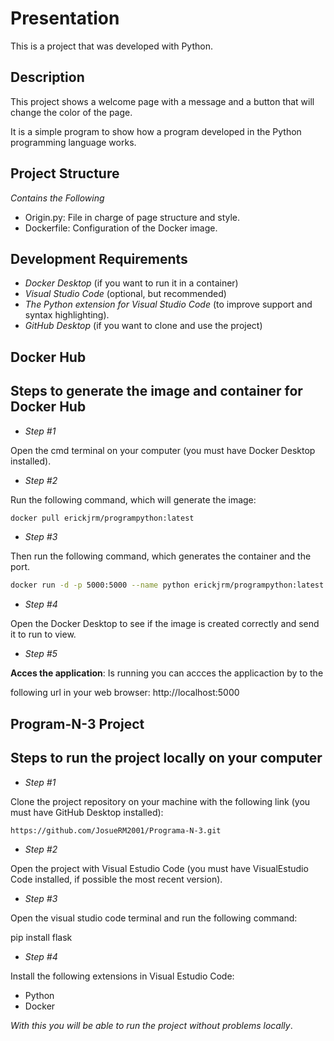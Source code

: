 # Presentation
This is a project that was developed with Python.

## Description
This project shows a welcome page with a message and a button that will change the color of the page.

It is a simple program to show how a program developed in the Python programming language works.

## Project Structure
*Contains the Following*
- Origin.py: File in charge of page structure and style.
- Dockerfile: Configuration of the Docker image.

## Development Requirements
- *Docker Desktop* (if you want to run it in a container)
- *Visual Studio Code* (optional, but recommended)
- *The Python extension for Visual Studio Code* (to improve support and syntax highlighting).
- *GitHub Desktop* (if you want to clone and use the project)

## Docker Hub
## Steps to generate the image and container for Docker Hub
- *Step #1*

Open the cmd terminal on your computer (you must have Docker Desktop installed).

- *Step #2*

Run the following command, which will generate the image:

```bash
docker pull erickjrm/programpython:latest
```

- *Step #3*

Then run the following command, which generates the container and the port.

```bash
docker run -d -p 5000:5000 --name python erickjrm/programpython:latest
```

- *Step #4*

Open the Docker Desktop to see if the image is created correctly and send it to run to view.

- *Step #5*
  
**Acces the application**: Is running you can accces the applicaction by to the

following url in your web browser: http://localhost:5000

## Program-N-3 Project
## Steps to run the project locally on your computer
- *Step #1*

Clone the project repository on your machine with the following link (you must have GitHub Desktop installed):

```bash
https://github.com/JosueRM2001/Programa-N-3.git
```

- *Step #2*

Open the project with Visual Estudio Code (you must have VisualEstudio Code installed, if possible the most recent version).

- *Step #3*
  
Open the visual studio code terminal and run the following command:
  
  pip install flask


- *Step #4*

Install the following extensions in Visual Estudio Code:

- Python
- Docker

*With this you will be able to run the project without problems locally*.
